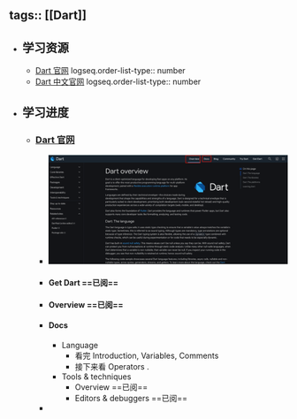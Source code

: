 tags:: [[Dart]]
---

- ## 学习资源
	- [Dart 官网](https://dart.dev/)
	  logseq.order-list-type:: number
	- [Dart 中文官网](https://dart.cn/)
	  logseq.order-list-type:: number
- ## 学习进度
	- ### [Dart 官网](https://dart.dev/)
		- ![image.png](../assets/image_1760757895148_0.png)
		- #### Get Dart ==已阅==
		- #### Overview ==已阅==
		- #### Docs
			- Language
				- 看完 Introduction, Variables, Comments
				- 接下来看 Operators .
			- Tools & techniques
				- Overview  ==已阅==
				- Editors & debuggers  ==已阅==
		-